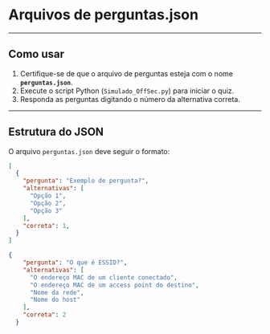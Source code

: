 # Arquivos de perguntas.json
---

## Como usar

1. Certifique-se de que o arquivo de perguntas esteja com o nome **`perguntas.json`**.
2. Execute o script Python (`Simulado_OffSec.py`) para iniciar o quiz.
3. Responda as perguntas digitando o número da alternativa correta.

---

## Estrutura do JSON

O arquivo `perguntas.json` deve seguir o formato:

```json
[
  {
    "pergunta": "Exemplo de pergunta?",
    "alternativas": [
      "Opção 1",
      "Opção 2",
      "Opção 3"
    ],
    "correta": 1,
  }
]

{
    "pergunta": "O que é ESSID?",
    "alternativas": [
      "O endereço MAC de um cliente conectado",
      "O endereço MAC de um access point do destino",
      "Nome da rede",
      "Nome do host"
    ],
    "correta": 2
  }
